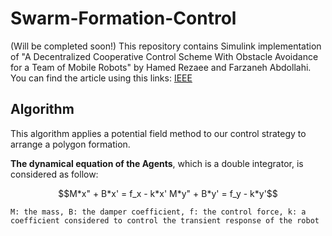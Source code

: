 # Swarm-Formation-Control
(Will be completed soon!)
This repository contains Simulink implementation of "A Decentralized Cooperative Control Scheme With Obstacle Avoidance for a Team of Mobile Robots" by Hamed Rezaee and Farzaneh Abdollahi. You can find the article using this links: [IEEE](https://ieeexplore.ieee.org/document/6451251)

## Algorithm
This algorithm applies a potential field method to our control strategy to arrange a polygon formation. 


**The dynamical equation of the Agents**, which is a double integrator, is considered as follow:
```math
M*x" + B*x' = f_x - k*x' 
M*y" + B*y' = f_y - k*y'
```
```M: the mass, B: the damper coefficient, f: the control force, k: a coefficient considered to control the transient response of the robot```
